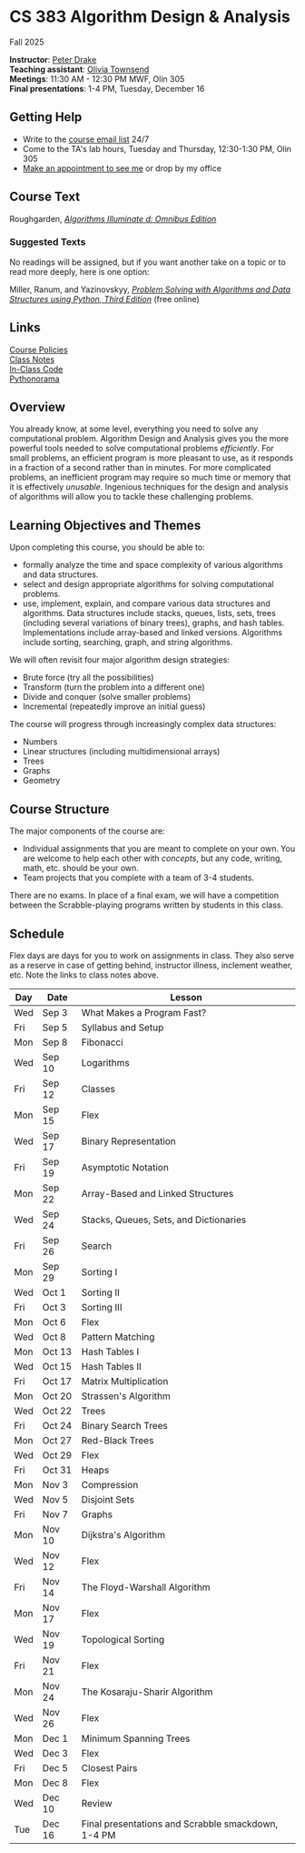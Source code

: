 # CS 383 Algorithm Design & Analysis
Fall 2025

**Instructor**: [Peter Drake](https://sites.google.com/a/lclark.edu/drake/home)  
**Teaching assistant**: [Olivia Townsend](mailto:oliviatownsend@lclark.edu)  
**Meetings**: 11:30 AM - 12:30 PM MWF, Olin 305  
**Final presentations**: 1-4 PM, Tuesday, December 16

## Getting Help
* Write to the [course email list](mailto:25fa-cs-383-01@lclark.edu) 24/7
* Come to the TA's lab hours, Tuesday and Thursday, 12:30-1:30 PM, Olin 305
* [Make an appointment to see me](https://calendar.app.google/qegvZRaPJ5mScdCz5) or drop by my office

## Course Text
Roughgarden, [*Algorithms Illuminate                          d: Omnibus Edition*](https://www.algorithmsilluminated.org/)
### Suggested Texts
No readings will be assigned, but if you want another take on a topic or to read more deeply, here is one option:  

Miller, Ranum, and Yazinovskyy, [*Problem Solving with Algorithms and Data Structures using Python, Third Edition*](https://runestone.academy/ns/books/published/pythonds3/) (free online)

## Links
[Course Policies](https://github.com/PeterDrake/drakepedia/blob/master/administrivia/policies.md)  
[Class Notes](https://github.com/PeterDrake/cs383/tree/main/lessons)  
[In-Class Code](https://github.com/PeterDrake/cs383_f25_in_class)  
[Pythonorama](https://github.com/alainkaegi/pythonorama/blob/main/README.md)

## Overview
You already know, at some level, everything you need to solve any computational problem. Algorithm Design and Analysis gives you the more powerful tools needed to solve computational problems *efficiently*. For small problems, an efficient program is more pleasant to use, as it responds in a fraction of a second rather than in minutes. For more complicated problems, an inefficient program may require so much time or memory that it is effectively *unusable*. Ingenious techniques for the design and analysis of algorithms will allow you to tackle these challenging problems.

## Learning Objectives and Themes
Upon completing this course, you should be able to:
* formally analyze the time and space complexity of various algorithms and data structures.
* select and design appropriate algorithms for solving computational problems.
* use, implement, explain, and compare various data structures and algorithms. Data structures include stacks, queues, lists, sets, trees (including several variations of binary trees), graphs, and hash tables. Implementations include array-based and linked versions. Algorithms include sorting, searching, graph, and string algorithms.

We will often revisit four major algorithm design strategies:
* Brute force (try all the possibilities)
* Transform (turn the problem into a different one)
* Divide and conquer (solve smaller problems)
* Incremental (repeatedly improve an initial guess)

The course will progress through increasingly complex data structures:
* Numbers
* Linear structures (including multidimensional arrays)
* Trees
* Graphs
* Geometry

## Course Structure
The major components of the course are:
* Individual assignments that you are meant to complete on your own. You are welcome to help each other with *concepts*, but any code, writing, math, etc. should be your own.
* Team projects that you complete with a team of 3-4 students.

There are no exams. In place of a final exam, we will have a competition between the Scrabble-playing programs written by students in this class.

## Schedule
Flex days are days for you to work on assignments in class. They also serve as a reserve in case of getting behind,
instructor illness, inclement weather, etc. Note the links to class notes above.

| Day | Date   | Lesson                                             |
|-----|--------|----------------------------------------------------|
| Wed | Sep 3  | What Makes a Program Fast?                         |
| Fri | Sep 5  | Syllabus and Setup                                 |
| Mon | Sep 8  | Fibonacci                                          |
| Wed | Sep 10 | Logarithms                                         |
| Fri | Sep 12 | Classes                                            |
| Mon | Sep 15 | Flex                                               |
| Wed | Sep 17 | Binary Representation                              |
| Fri | Sep 19 | Asymptotic Notation                                |
| Mon | Sep 22 | Array-Based and Linked Structures                  |
| Wed | Sep 24 | Stacks, Queues, Sets, and Dictionaries             |
| Fri | Sep 26 | Search                                             |
| Mon | Sep 29 | Sorting I                                          |
| Wed | Oct 1  | Sorting II                                         |
| Fri | Oct 3  | Sorting III                                        |
| Mon | Oct 6  | Flex                                               |
| Wed | Oct 8  | Pattern Matching                                   |
| Mon | Oct 13 | Hash Tables I                                      |
| Wed | Oct 15 | Hash Tables II                                     |
| Fri | Oct 17 | Matrix Multiplication                              |
| Mon | Oct 20 | Strassen's Algorithm                               |
| Wed | Oct 22 | Trees                                              |
| Fri | Oct 24 | Binary Search Trees                                |
| Mon | Oct 27 | Red-Black Trees                                    |
| Wed | Oct 29 | Flex                                               |
| Fri | Oct 31 | Heaps                                              |
| Mon | Nov 3  | Compression                                        |
| Wed | Nov 5  | Disjoint Sets                                      |
| Fri | Nov 7  | Graphs                                             |
| Mon | Nov 10 | Dijkstra's Algorithm                               |
| Wed | Nov 12 | Flex                                               |
| Fri | Nov 14 | The Floyd-Warshall Algorithm                       |
| Mon | Nov 17 | Flex                                               |
| Wed | Nov 19 | Topological Sorting                                |
| Fri | Nov 21 | Flex                                               |
| Mon | Nov 24 | The Kosaraju-Sharir Algorithm                      |
| Wed | Nov 26 | Flex                                               |
| Mon | Dec 1  | Minimum Spanning Trees                             |
| Wed | Dec 3  | Flex                                               |
| Fri | Dec 5  | Closest Pairs                                      |
| Mon | Dec 8  | Flex                                               |
| Wed | Dec 10 | Review                                             |
| Tue | Dec 16 | Final presentations and Scrabble smackdown, 1-4 PM |
